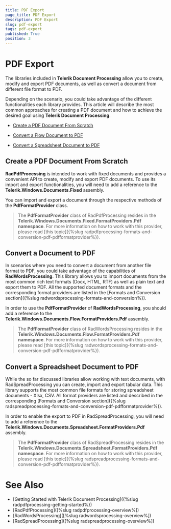 ```yaml
---
title: PDF Export
page_title: PDF Export
description: PDF Export
slug: pdf-export
tags: pdf-export
published: True
position: 3
---
```


# PDF Export

The libraries included in **Telerik Document Processing** allow you to create, modify and export PDF documents, as well as convert a document from different file format to PDF.

Depending on the scenario, you could take advantage of the different functionalities each library provides. This article will describe the most common approaches for creating a PDF document and how to achieve the desired goal using **Telerik Document Processing**.

* [Create a PDF Document From Scratch](#create-a-pdf-document-from-scratch)

* [Convert a Flow Document to PDF](#convert-a-flow-document-to-pdf)

* [Convert a Spreadsheet Document to PDF](#convert-a-spreadsheet-document-to-pdf)



## Create a PDF Document From Scratch

**RadPdfProcessing** is intended to work with fixed documents and provides a convenient API to create, modify and export PDF documents. To use its import and export functionalities, you will need to add a reference to the **Telerik.Windows.Documents.Fixed** assembly. 

You can import and export a document through the respective methods of the **PdfFormatProvider** class.

>The **PdfFormatProvider** class of RadPdfProcessing resides in the **Telerik.Windows.Documents.Fixed.FormatProviders.Pdf namespace**. For more information on how to work with this provider, please read [this topic]({%slug radpdfprocessing-formats-and-conversion-pdf-pdfformatprovider%}).

## Convert a Document to PDF

In scenarios where you need to convert a document from another file format to PDF, you could take advantage of the capabilities of **RadWordsProcessing**. This library allows you to import documents from the most common rich text formats (Docx, HTML, RTF) as well as plain text and export them to PDF. All the supported document formats and the corresponding format providers are listed in the [Formats and Conversion section]({%slug radwordsprocessing-formats-and-conversion%}). 

In order to use the **PdfFormatProvider** of **RadWordsProcessing**, you should add a reference to  the **Telerik.Windows.Documents.Flow.FormatProviders.Pdf** assembly.

>The **PdfFormatProvider** class of RadWordsProcessing resides in the **Telerik.Windows.Documents.Flow.FormatProviders.Pdf namespace**. For more information on how to work with this provider, please read [this topic]({%slug radwordsprocessing-formats-and-conversion-pdf-pdfformatprovider%}).

## Convert a Spreadsheet Document to PDF

While the so far discussed libraries allow working with text documents, with RadSpreadProcessing you can create, import and export tabular data. This library supports the most common file formats for storing spreadsheet documents - Xlsx, CSV. All format providers are listed and described in the corresponding [Formats and Conversion section]({%slug radspreadprocessing-formats-and-conversion-pdf-pdfformatprovider%}). 

In order to enable the export to PDF in RadSpreadProcessing, you will need to add a reference to the **Telerik.Windows.Documents.Spreadsheet.FormatProviders.Pdf** assembly.

>The **PdfFormatProvider** class of RadSpreadProcessing resides in the **Telerik.Windows.Documents.Spreadsheet.FormatProviders.Pdf namespace**. For more information on how to work with this provider, please read [this topic]({%slug radspreadprocessing-formats-and-conversion-pdf-pdfformatprovider%}).

# See Also

* [Getting Started with Telerik Document Processing]({%slug radpdfprocessing-getting-started%})
* [RadPdfProcessing]([%slug radpdfprocessing-overview%])
* [RadWordsProcessing]([%slug radwordsprocessing-overview%])
* [RadSpreadProcessing]([%slug radspreadprocessing-overview%])
